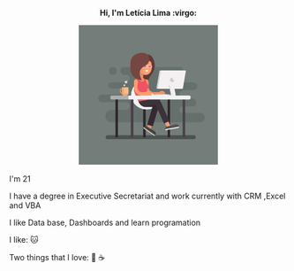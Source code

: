 <p align="center"> 
<b>Hi, I'm Letícia Lima 
:virgo:</b>

<p align="center"> 
<img src="https://github.com/Letiiciia/Letiiciia/blob/master/Imagem/day.png" height="50%" width ="50%">

</p>
I'm 21

I have a degree in Executive Secretariat and work currently with CRM ,Excel and VBA

I like Data base, Dashboards and learn programation

I like:
:cat:

Two things that I love:
:beer:
:coffee:


